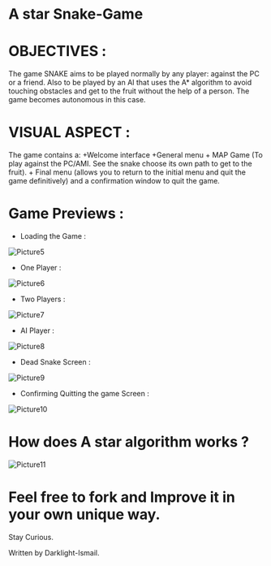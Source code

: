# A star Snake-Game

# OBJECTIVES :
The game SNAKE aims to be played normally by any player: against the PC or a friend.
Also to be played by an AI that uses the A* algorithm to avoid touching obstacles and get to the fruit without the help of a person. The game becomes autonomous in this case.
# VISUAL ASPECT :
The game contains a:
                                   +Welcome interface
                                   +General menu
                                  + MAP Game (To play against the PC/AMI. See the snake choose its own path to get to the fruit).
                                   + Final menu (allows you to return to the initial menu and quit the game definitively) and a confirmation window to quit the game.
                                   
# Game Previews :
- Loading the Game :


![Picture5](https://user-images.githubusercontent.com/47457939/183465232-cdfee1d6-2f08-4d6e-86e9-18da39f02e6f.jpg)

- One Player :

![Picture6](https://user-images.githubusercontent.com/47457939/183465239-09265741-d7e8-4c61-9375-4637a1bf7d2f.jpg)

- Two Players :

![Picture7](https://user-images.githubusercontent.com/47457939/183465241-9545246e-2306-4319-b10c-a8b54118f0a4.jpg)

- AI Player : 

![Picture8](https://user-images.githubusercontent.com/47457939/183465243-b5355078-9d51-4f94-8c98-e77b0a3c9bc3.png)

- Dead Snake Screen :

![Picture9](https://user-images.githubusercontent.com/47457939/183465210-cad0b4b6-d4da-4cc2-a922-1d67b865894c.jpg)

- Confirming Quitting the game Screen :

![Picture10](https://user-images.githubusercontent.com/47457939/183465215-59a90c9e-f751-4437-be9e-2e0e73192317.jpg)

# How does A star algorithm works ? 

![Picture11](https://user-images.githubusercontent.com/47457939/183465220-608942ce-44bc-448f-8531-cdf5a4d3a03e.png)

# Feel free to fork and Improve it in your own unique way.
Stay Curious.

Written by Darklight-Ismail.
